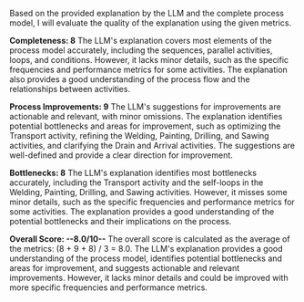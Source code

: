 Based on the provided explanation by the LLM and the complete process model, I will evaluate the quality of the explanation using the given metrics.

**Completeness: 8**
The LLM's explanation covers most elements of the process model accurately, including the sequences, parallel activities, loops, and conditions. However, it lacks minor details, such as the specific frequencies and performance metrics for some activities. The explanation also provides a good understanding of the process flow and the relationships between activities.

**Process Improvements: 9**
The LLM's suggestions for improvements are actionable and relevant, with minor omissions. The explanation identifies potential bottlenecks and areas for improvement, such as optimizing the Transport activity, refining the Welding, Painting, Drilling, and Sawing activities, and clarifying the Drain and Arrival activities. The suggestions are well-defined and provide a clear direction for improvement.

**Bottlenecks: 8**
The LLM's explanation identifies most bottlenecks accurately, including the Transport activity and the self-loops in the Welding, Painting, Drilling, and Sawing activities. However, it misses some minor details, such as the specific frequencies and performance metrics for some activities. The explanation provides a good understanding of the potential bottlenecks and their implications on the process.

**Overall Score: --8.0/10--**
The overall score is calculated as the average of the metrics: (8 + 9 + 8) / 3 = 8.0. The LLM's explanation provides a good understanding of the process model, identifies potential bottlenecks and areas for improvement, and suggests actionable and relevant improvements. However, it lacks minor details and could be improved with more specific frequencies and performance metrics.